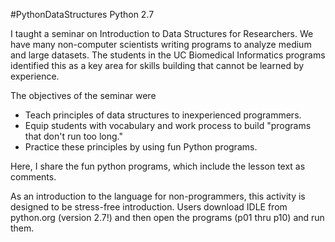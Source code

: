 #PythonDataStructures	Python 2.7

I taught a seminar on Introduction to Data Structures for Researchers.  We have many non-computer scientists writing programs to analyze medium and large datasets.  The students in the UC Biomedical Informatics programs identified this as a key area for skills building that cannot be learned by experience.

The objectives of the seminar were
* Teach principles of data structures to inexperienced programmers.
* Equip students with vocabulary and work process to build "programs that don't run too long."
* Practice these principles by using fun Python programs. 

Here, I share the fun python programs, which include the lesson text as comments. 

As an introduction to the language for non-programmers, this activity is designed to be stress-free introduction.  Users download IDLE from python.org (version 2.7!) and then open the programs (p01 thru p10) and run them.